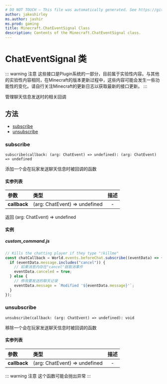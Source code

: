 ```yaml
---
# DO NOT TOUCH — This file was automatically generated. See https://github.com/Mojang/MinecraftScriptingApiDocsGenerator to modify descriptions, examples, etc.
author: jakeshirley
ms.author: jashir
ms.prod: gaming
title: Minecraft.ChatEventSignal Class
description: Contents of the Minecraft.ChatEventSignal class.
---
```

# ChatEventSignal 类
::: warning 注意
这些接口是Plugin系统的一部分，目前属于实验性内容。与其他的实验性内容相同，在Minecraft的版本更新过程中，这些内容可能会发生一些功能性的变化。请自行关注Minecraft的更新日志以获取最新的接口更新。
:::

管理聊天信息发送时的相关回调


## 方法
- [subscribe](#subscribe)
- [unsubscribe](#unsubscribe)
  
### **subscribe**
`
subscribe(callback: (arg: ChatEvent) => undefined): (arg: ChatEvent) => undefined
`

添加一个会在玩家发送聊天信息时被回调的函数
#### 实参列表
| 参数 | 类型 | 描述 |
| :--- | :--- | :---: |
| **callback** | (arg: ChatEvent) => undefined | - |

返回 (arg: ChatEvent) => undefined


#### 实例
##### ***custom_command.js***
```javascript
// Kills the chatting player if they type "!killme"
const chatCallback = World.events.beforeChat.subscribe((eventData) => {
  if (eventData.message.includes("cancel")) {
    // 如果消息内存在"cancel"就取消事件
    eventData.canceled = true;
  } else {
    // 修改要发送的聊天记录
    eventData.message = `Modified '${eventData.message}'`;
  }
});

```
### **unsubscribe**
`
unsubscribe(callback: (arg: ChatEvent) => undefined): void
`

移除一个会在玩家发送聊天信息时被回调的函数
#### 实参列表
| 参数 | 类型 | 描述 |
| :--- | :--- | :---: |
| **callback** | (arg: ChatEvent) => undefined | - |


::: warning 注意
这个函数可能会抛出异常
:::